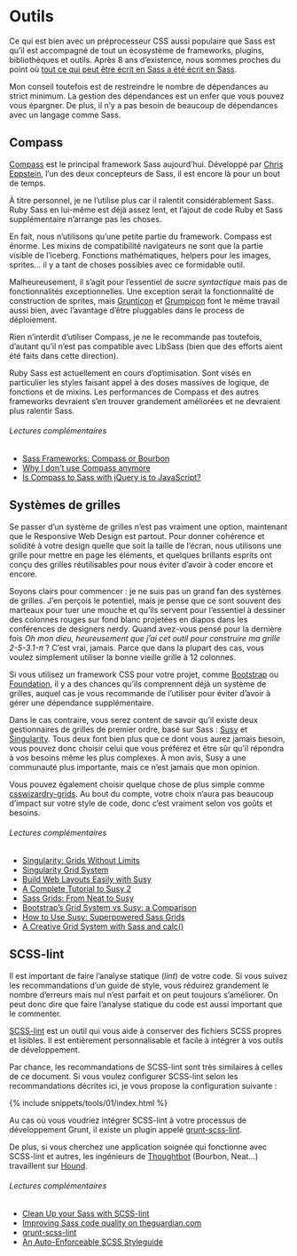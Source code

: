 
# Outils

Ce qui est bien avec un préprocesseur CSS aussi populaire que Sass est qu’il est accompagné de tout un écosystème de frameworks, plugins, bibliothèques et outils. Après 8 ans d’existence, nous sommes proches du point où [tout ce qui peut être écrit en Sass a été écrit en Sass](http://hugogiraudel.com/2014/10/27/rethinking-atwoods-law/).

Mon conseil toutefois est de restreindre le nombre de dépendances au strict minimum. La gestion des dépendances est un enfer que vous pouvez vous épargner. De plus, il n’y a pas besoin de beaucoup de dépendances avec un langage comme Sass.

## Compass

[Compass](http://compass-style.org/) est le principal framework Sass aujourd’hui. Développé par [Chris Eppstein](https://twitter.com/chriseppstein), l’un des deux concepteurs de Sass, il est encore là pour un bout de temps.

À titre personnel, je ne l’utilise plus car il ralentit considérablement Sass. Ruby Sass en lui-même est déjà assez lent, et l’ajout de code Ruby et Sass supplémentaire n’arrange pas les choses.

En fait, nous n’utilisons qu’une petite partie du framework. Compass est énorme. Les mixins de compatibilité navigateurs ne sont que la partie visible de l’iceberg. Fonctions mathématiques, helpers pour les images, sprites… il y a tant de choses possibles avec ce formidable outil.

Malheureusement, il s’agit pour l’essentiel de *sucre syntactique* mais pas de fonctionnalités exceptionnelles. Une exception serait la fonctionnalité de construction de sprites, mais [Grunticon](https://github.com/filamentgroup/grunticon) et [Grumpicon](http://grumpicon.com/) font le même travail aussi bien, avec l’avantage d’être pluggables dans le process de déploiement.

Rien n’interdit d’utiliser Compass, je ne le recommande pas toutefois, d’autant qu’il n’est pas compatible avec LibSass (bien que des efforts aient été faits dans cette direction).

<div class="note">
  <p>Ruby Sass est actuellement en cours d’optimisation. Sont visés en particulier les styles faisant appel à des doses massives de logique, de fonctions et de mixins. Les performances de Compass et des autres frameworks devraient s’en trouver grandement améliorées et ne devraient plus ralentir Sass.</p>
</div>

###### Lectures complémentaires

* [Sass Frameworks: Compass or Bourbon](http://www.sitepoint.com/compass-or-bourbon-sass-frameworks/)
* [Why I don't use Compass anymore](http://www.sitepoint.com/dont-use-compass-anymore/)
* [Is Compass to Sass with jQuery is to JavaScript?](http://www.sitepoint.com/compass-sass-jquery-javascript/)

## Systèmes de grilles

Se passer d’un système de grilles n’est pas vraiment une option, maintenant que le Responsive Web Design est partout. Pour donner cohérence et solidité à votre design quelle que soit la taille de l’écran, nous utilisons une grille pour mettre en page les éléments, et quelques brillants esprits ont conçu des grilles réutilisables pour nous éviter d’avoir à coder encore et encore.

Soyons clairs pour commencer&nbsp;: je ne suis pas un grand fan des systèmes de grilles. J’en perçois le potentiel, mais je pense que ce sont souvent des marteaux pour tuer une mouche et qu’ils servent pour l’essentiel à dessiner des colonnes rouges sur fond blanc projetées en diapos dans les conférences de designers nerdy. Quand avez-vous pensé pour la dernière fois *Oh mon dieu, heureusement que j’ai cet outil pour construire ma grille 2-5-3.1-π*&nbsp;? C’est vrai, jamais. Parce que dans la plupart des cas, vous voulez simplement utiliser la bonne vieille grille à 12 colonnes.

Si vous utilisez un framework CSS pour votre projet, comme [Bootstrap](http://getbootstrap.com/) ou [Foundation](http://foundation.zurb.com/), il y a des chances qu’ils comprennent déjà un système de grilles, auquel cas je vous recommande de l’utiliser pour éviter d’avoir à gérer une dépendance supplémentaire.

Dans le cas contraire, vous serez content de savoir qu’il existe deux gestionnaires de grilles de premier ordre, basé sur Sass&nbsp;: [Susy](http://susy.oddbird.net/) et [Singularity](http://singularity.gs/). Tous deux font bien plus que ce dont vous aurez jamais besoin, vous pouvez donc choisir celui que vous préférez et être sûr qu’il répondra à vos besoins même les plus complexes. À mon avis, Susy a une communauté plus importante, mais ce n’est jamais que mon opinion.

Vous pouvez également choisir quelque chose de plus simple comme [csswizardry-grids](https://github.com/csswizardry/csswizardry-grids). Au bout du compte, votre choix n’aura pas beaucoup d’impact sur votre style de code, donc c’est vraiment selon vos goûts et besoins.

###### Lectures complémentaires

* [Singularity: Grids Without Limits](http://fourword.fourkitchens.com/article/singularity-grids-without-limits)
* [Singularity Grid System](http://www.mediacurrent.com/blog/singularity-grid-system)
* [Build Web Layouts Easily with Susy](http://css-tricks.com/build-web-layouts-easily-susy/)
* [A Complete Tutorial to Susy 2](http://www.zell-weekeat.com/susy2-tutorial/)
* [Sass Grids: From Neat to Susy](http://www.sitepoint.com/sass-grids-neat-susy/)
* [Bootstrap’s Grid System vs Susy: a Comparison](http://www.sitepoint.com/bootstraps-grid-system-vs-susy-comparison/)
* [How to Use Susy: Superpowered Sass Grids](http://webdesign.tutsplus.com/tutorials/how-to-use-susy-superpowered-sass-grids--cms-22744)
* [A Creative Grid System with Sass and calc()](http://www.sitepoint.com/creative-grid-system-sass-calc/)

## SCSS-lint

Il est important de faire l’analyse statique (*lint*) de votre code. Si vous suivez les recommandations d’un guide de style, vous réduirez grandement le nombre d’erreurs mais nul n’est parfait et on peut toujours s’améliorer. On peut donc dire que faire l’analyse statique du code est aussi important que le commenter.

[SCSS-lint](https://github.com/causes/scss-lint) est un outil qui vous aide à conserver des fichiers SCSS propres et lisibles. Il est entièrement personnalisable et facile à intégrer à vos outils de développement.

Par chance, les recommandations de SCSS-lint sont très similaires à celles de ce document. Si vous voulez configurer SCSS-lint selon les recommandations décrites ici, je vous propose la configuration suivante&nbsp;:

{% include snippets/tools/01/index.html %}

<div class="note">
  <p>Au cas où vous voudriez intégrer SCSS-lint à votre processus de développement Grunt, il existe un plugin appelé <a href="https://github.com/ahmednuaman/grunt-scss-lint">grunt-scss-lint</a>.</p>
  <p>De plus, si vous cherchez une application soignée qui fonctionne avec SCSS-lint et autres, les ingénieurs de <a href="http://thoughtbot.com/">Thoughtbot</a> (Bourbon, Neat…) travaillent sur <a href="https://houndci.com/">Hound</a>.</p>
</div>

###### Lectures complémentaires

* [Clean Up your Sass with SCSS-lint](http://blog.martinhujer.cz/clean-up-your-sass-with-scss-lint/)
* [Improving Sass code quality on theguardian.com](http://www.theguardian.com/info/developer-blog/2014/may/13/improving-sass-code-quality-on-theguardiancom)
* [grunt-scss-lint](https://github.com/ahmednuaman/grunt-scss-lint)
* [An Auto-Enforceable SCSS Styleguide](http://davidtheclark.com/scss-lint-styleguide/)

